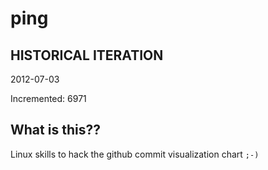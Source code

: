 # ping

## HISTORICAL ITERATION
2012-07-03

Incremented: 6971

## What is this?? 
Linux skills to hack the github commit visualization chart `;-)`
